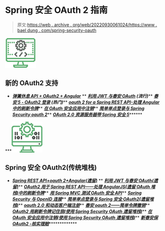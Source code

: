 # Spring 安全 OAuth 2 指南

> 原文:[https://web . archive . org/web/20220930061024/https://www . bael dung . com/spring-security-oauth](https://web.archive.org/web/20220930061024/https://www.baeldung.com/spring-security-oauth)

![icon other](img/aac07777b92ab17a996ce21ee0e10633.png)

## 新的 OAuth2 支持

*   ***[弹簧休息 API + OAuth2 + Angular](/web/20221128041646/https://www.baeldung.com/rest-api-spring-oauth2-angular)***
**   ***[利用 JWT 与春安 OAuth](/web/20221128041646/https://www.baeldung.com/spring-security-oauth-jwt) **(流行)*******   ***[春安 5 - OAuth2 登录](/web/20221128041646/https://www.baeldung.com/spring-security-5-oauth2-login) **(热门)*******   ***[oauth 2 for a Spring REST API-处理 Angular 中的刷新令牌](/web/20221128041646/https://www.baeldung.com/spring-security-oauth2-refresh-token-angular)*****   ***[在 OAuth 安全应用中注销](/web/20221128041646/https://www.baeldung.com/logout-spring-security-oauth)*****   ***[简单单点登录与 Spring Security oauth 2](/web/20221128041646/https://www.baeldung.com/sso-spring-security-oauth2)*****   ***[OAuth 2.0 资源服务器带 Spring 安全 5](/web/20221128041646/https://www.baeldung.com/spring-security-oauth-resource-server)*********

***![string io - icon](img/91e3c2cb79d1214936b431d7983a0e96.png)

## Spring 安全 OAuth2(传统堆栈)

*   ***[Spring REST API+oauth 2+Angular(遗留)](/web/20221128041646/https://www.baeldung.com/rest-api-spring-oauth2-angular-legacy)***
**   ***[利用 JWT 与春安 OAuth(遗留)](/web/20221128041646/https://www.baeldung.com/spring-security-oauth-jwt-legacy)*****   ***[OAuth2 用于 Spring REST API——处理 AngularJS(遗留 OAuth 堆栈)中的刷新令牌](/web/20221128041646/https://www.baeldung.com/spring-security-oauth2-refresh-token-angular-js-legacy)*****   ***[用 Spring MVC 测试 OAuth 安全 API](/web/20221128041646/https://www.baeldung.com/oauth-api-testing-with-spring-mvc)*****   ***[Spring Security 与 OpenID 连接](/web/20221128041646/https://www.baeldung.com/spring-security-openid-connect)*****   ***[简单单点登录与 Spring 安全 OAuth2(遗留堆栈)](/web/20221128041646/https://www.baeldung.com/sso-spring-security-oauth2-legacy)*****   ***[oauth 2.0 和动态客户端注册](/web/20221128041646/https://www.baeldung.com/spring-security-oauth-dynamic-client-registration)*****   ***[春安 oauth 2——简单令牌撤销](/web/20221128041646/https://www.baeldung.com/spring-security-oauth-revoke-tokens)*****   ***[OAuth2 用刷新令牌记住我(使用 Spring Security OAuth 遗留堆栈)](/web/20221128041646/https://www.baeldung.com/spring-security-oauth2-remember-me)*****   ***[在 OAuth 安全应用中注销(使用 Spring Security OAuth 遗留堆栈)](/web/20221128041646/https://www.baeldung.com/logout-spring-security-oauth-legacy)*****   ***[新春安保 OAuth2 -核实理赔](/web/20221128041646/https://www.baeldung.com/spring-security-oauth-2-verify-claims)****************